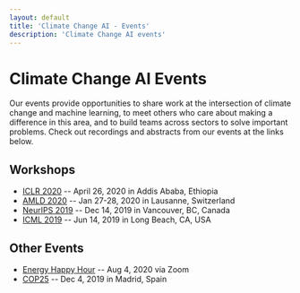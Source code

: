 ```yaml
---
layout: default
title: 'Climate Change AI - Events'
description: 'Climate Change AI events'
---
```


# Climate Change AI Events

Our events provide opportunities to share work at the intersection of climate change and machine learning, to meet others who care about making a difference in this area, and to build teams across sectors to solve important problems. Check out recordings and abstracts from our events at the links below.

## Workshops

* [ICLR 2020](/events/iclr2020) -- April 26, 2020 in Addis Ababa, Ethiopia
* [AMLD 2020](/events/amld2020) -- Jan 27-28, 2020 in Lausanne, Switzerland
* [NeurIPS 2019](/events/neurips2019) -- Dec 14, 2019 in Vancouver, BC, Canada
* [ICML 2019](/events/icml2019) -- Jun 14, 2019 in Long Beach, CA, USA

## Other Events
* [Energy Happy Hour](/events/energy_happy_hour) -- Aug 4, 2020 via Zoom
* [COP25](/events/cop25) -- Dec 4, 2019 in Madrid, Spain
